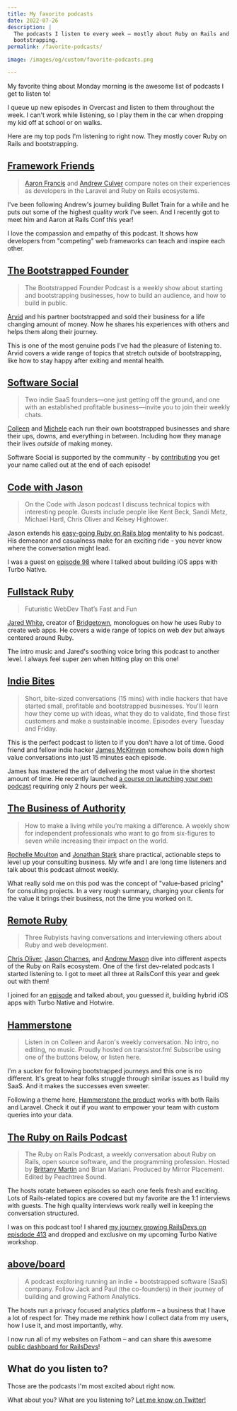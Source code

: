 ```yaml
---
title: My favorite podcasts
date: 2022-07-26
description: |
  The podcasts I listen to every week – mostly about Ruby on Rails and
  bootstrapping.
permalink: /favorite-podcasts/

image: /images/og/custom/favorite-podcasts.png

---
```


My favorite thing about Monday morning is the awesome list of podcasts I get to listen to!

I queue up new episodes in Overcast and listen to them throughout the week. I can't work while listening, so I play them in the car when dropping my kid off at school or on walks.

Here are my top pods I'm listening to right now. They mostly cover Ruby on Rails and bootstrapping.

## [Framework Friends](https://www.frameworkfriends.com)

> [Aaron Francis](https://twitter.com/aarondfrancis) and [Andrew Culver](https://twitter.com/andrewculver) compare notes on their experiences as developers in the Laravel and Ruby on Rails ecosystems.

I've been following Andrew's journey building Bullet Train for a while and he puts out some of the highest quality work I've seen. And I recently got to meet him and Aaron at Rails Conf this year!

I love the compassion and empathy of this podcast. It shows how developers from "competing" web frameworks can teach and inspire each other.

## [The Bootstrapped Founder](https://thebootstrappedfounder.com/podcast/)

> The Bootstrapped Founder Podcast is a weekly show about starting and bootstrapping businesses, how to build an audience, and how to build in public.

[Arvid](https://twitter.com/arvidkahl) and his partner bootstrapped and sold their business for a life changing amount of money. Now he shares his experiences with others and helps them along their journey.

This is one of the most genuine pods I've had the pleasure of listening to. Arvid covers a wide range of topics that stretch outside of bootstrapping, like how to stay happy after exiting and mental health.

## [Software Social](https://softwaresocial.dev)

> Two indie SaaS founders—one just getting off the ground, and one with an established profitable business—invite you to join their weekly chats.

[Colleen](https://twitter.com/leenyburger) and [Michele](https://twitter.com/mjwhansen) each run their own bootstrapped businesses and share their ups, downs, and everything in between. Including how they manage their lives _outside_ of making money.

Software Social is supported by the community - by [contributing](https://softwaresocial.dev/supporters) you get your name called out at the end of each episode!

## [Code with Jason](https://www.codewithjason.com/podcast/)

> On the Code with Jason podcast I discuss technical topics with interesting people. Guests include people like Kent Beck, Sandi Metz, Michael Hartl, Chris Oliver and Kelsey Hightower.

Jason extends his [easy-going Ruby on Rails blog](https://www.codewithjason.com) mentality to his podcast. His demeanor and casualness make for an exciting ride - you never know where the conversation might lead.

I was a guest on [episode 98](https://www.codewithjason.com/podcast/9478217-098-turbo-on-ios-freelancing-and-mugshot-bot-with-joe-masilotti/) where I talked about building iOS apps with Turbo Native.

## [Fullstack Ruby](https://www.fullstackruby.dev)

> Futuristic WebDev That’s Fast and Fun

[Jared White](https://twitter.com/jaredcwhite), creator of [Bridgetown](https://www.bridgetownrb.com), monologues on how he uses Ruby to create web apps. He covers a wide range of topics on web dev but always centered around Ruby.

The intro music and Jared's soothing voice bring this podcast to another level. I always feel super zen when hitting play on this one!

## [Indie Bites](https://indiebites.com)

> Short, bite-sized conversations (15 mins) with indie hackers that have started small, profitable and bootstrapped businesses. You'll learn how they come up with ideas, what they do to validate, find those first customers and make a sustainable income. Episodes every Tuesday and Friday.

This is the perfect podcast to listen to if you don't have a lot of time. Good friend and fellow indie hacker [James McKinven](https://twitter.com/jmckinven) somehow boils down high value conversations into just 15 minutes each episode.

James has mastered the art of delivering the most value in the shortest amount of time. He recently launched [a course on launching your own podcast](https://2hourpodcast.com) requiring only 2 hours per week.

## [The Business of Authority](https://thebusinessofauthority.com)

> How to make a living while you’re making a difference. A weekly show for independent professionals who want to go from six-figures to seven while increasing their impact on the world.

[Rochelle Moulton](https://twitter.com/consultingchick) and [Jonathan Stark](https://twitter.com/jonathanstark) share practical, actionable steps to level up your consulting business. My wife and I are long time listeners and talk about this podcast almost weekly.

What really sold me on this pod was the concept of "value-based pricing" for consulting projects. In a very rough summary, charging your clients for the value it brings their business, not the time you worked on it.

## [Remote Ruby](https://remoteruby.com)

> Three Rubyists having conversations and interviewing others about Ruby and web development.

[Chris Oliver](https://twitter.com/excid3), [Jason Charnes](https://twitter.com/jmcharnes), and [Andrew Mason](https://twitter.com/andrewmcodes) dive into different aspects of the Ruby on Rails ecosystem. One of the first dev-related podcasts I started listening to. I got to meet all three at RailsConf this year and geek out with them!

I joined for an [episode](https://remoteruby.com/127) and talked about, you guessed it, building hybrid iOS apps with Turbo Native and Hotwire.

## [Hammerstone](https://hammerstone.dev/podcast)

> Listen in on Colleen and Aaron's weekly conversation. No intro, no editing, no music. Proudly hosted on transistor.fm! Subscribe using one of the buttons below, or listen here.

I'm a sucker for following bootstrapped journeys and this one is no different. It's great to hear folks struggle through similar issues as I build my SaaS. And it makes the successes even sweeter.

Following a theme here, [Hammerstone the product](https://hammerstone.dev) works with both Rails and Laravel. Check it out if you want to empower your team with custom queries into your data.

## [The Ruby on Rails Podcast](https://www.therubyonrailspodcast.com)

> The Ruby on Rails Podcast, a weekly conversation about Ruby on Rails, open source software, and the programming profession. Hosted by [Brittany Martin](https://twitter.com/brittjmartin) and Brian Mariani. Produced by Mirror Placement. Edited by Peachtree Sound.

The hosts rotate between episodes so each one feels fresh and exciting. Lots of Rails-related topics are covered but my favorite are the 1:1 interviews with guests. The high quality interviews work really well in keeping the conversation structured.

I was on this podcast too! I shared [my journey growing RailsDevs on episdode 413](https://www.therubyonrailspodcast.com/413) and dropped and exclusive on my upcoming Turbo Native workshop.

## [above/board](https://usefathom.com/above-board)

> A podcast exploring running an indie + bootstrapped software (SaaS) company. Follow Jack and Paul (the co-founders) in their journey of building and growing Fathom Analytics.

The hosts run a privacy focused analytics platform – a business that I have a lot of respect for. They made me rethink how I collect data from my users, how I use it, and most importantly, why.

I now run all of my websites on Fathom – and can share this awesome [public dashboard for RailsDevs](https://app.usefathom.com/share/cacnfaan/railsdevs.com#/?filters=%5B%5D&range=all_time&site=1125899910004402)!

## What do you listen to?

Those are the podcasts I'm most excited about right now.

What about you? What are you listening to? [Let me know on Twitter!](https://twitter.com/joemasilotti)
